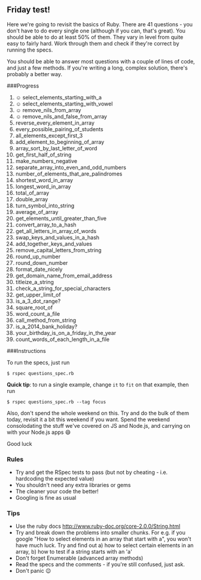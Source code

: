 ## Friday test!

Here we're going to revisit the basics of Ruby. There are 41 questions - you don't have to do every single one (although if you can, that's great). You should be able to do at least 50% of them. They vary in level from quite easy to fairly hard. Work through them and check if they're correct by running the specs.

You should be able to answer most questions with a couple of lines of code, and just a few methods. If you're writing a long, complex solution, there's probably a better way.

###Progress

 1. ☺  select_elements_starting_with_a
 2. ☺  select_elements_starting_with_vowel
 3. ☺  remove_nils_from_array
 4. ☺  remove_nils_and_false_from_array
 5.    reverse_every_element_in_array
 6.    every_possible_pairing_of_students
 7.    all_elements_except_first_3
 8.    add_element_to_beginning_of_array
 9.    array_sort_by_last_letter_of_word
10.    get_first_half_of_string
11.    make_numbers_negative
12.    separate_array_into_even_and_odd_numbers
13.    number_of_elements_that_are_palindromes
14.    shortest_word_in_array
15.    longest_word_in_array
16.    total_of_array
17.    double_array
18.    turn_symbol_into_string
19.    average_of_array
20.    get_elements_until_greater_than_five
21.    convert_array_to_a_hash
22.    get_all_letters_in_array_of_words
23.    swap_keys_and_values_in_a_hash
24.    add_together_keys_and_values
25.    remove_capital_letters_from_string
26.    round_up_number
27.    round_down_number
28.    format_date_nicely
29.    get_domain_name_from_email_address
30.    titleize_a_string
31.    check_a_string_for_special_characters
32.    get_upper_limit_of
33.    is_a_3_dot_range?
34.    square_root_of
35.    word_count_a_file
36.    call_method_from_string
37.    is_a_2014_bank_holiday?
38.    your_birthday_is_on_a_friday_in_the_year
39.    count_words_of_each_length_in_a_file  			



###Instructions

To run the specs, just run

~~~
$ rspec questions_spec.rb
~~~

**Quick tip**: to run a single example, change `it` to `fit` on that example, then run

~~~
$ rspec questions_spec.rb --tag focus
~~~

Also, don't spend the whole weekend on this. Try and do the bulk of them today, revisit it a bit this weekend if you want. Spend the weekend consolodating the stuff we've covered on JS and Node.js, and carrying on with your Node.js apps :smile:

Good luck

### Rules

* Try and get the RSpec tests to pass (but not by cheating - i.e. hardcoding the expected value)
* You shouldn't need any extra libraries or gems
* The cleaner your code the better!
* Googling is fine as usual

### Tips

* Use the ruby docs http://www.ruby-doc.org/core-2.0.0/String.html
* Try and break down the problems into smaller chunks. For e.g. if you google "How to select elements in an array that start with a", you won't have much luck. Try and find out a) how to select certain elements in an array, b) how to test if a string starts with an 'a'
* Don't forget Enumerable (advanced array methods)
* Read the specs and the comments - if you're still confused, just ask.
* Don't panic :wink:
